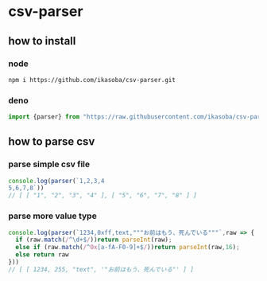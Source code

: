 # csv-parser
## how to install
### node
```sh
npm i https://github.com/ikasoba/csv-parser.git
```
### deno
```js
import {parser} from "https://raw.githubusercontent.com/ikasoba/csv-parser/main/src/index.ts"
```

## how to parse csv
### parse simple csv file
```js
console.log(parser(`1,2,3,4
5,6,7,8`))
// [ [ "1", "2", "3", "4" ], [ "5", "6", "7", "8" ] ]
```

### parse more value type
```js
console.log(parser(`1234,0xff,text,"""お前はもう、死んでいる"""`,raw => {
  if (raw.match(/^\d+$/))return parseInt(raw);
  else if (raw.match(/^0x[a-fA-F0-9]+$/))return parseInt(raw,16);
  else return raw
}))
// [ [ 1234, 255, "text", '"お前はもう、死んでいる"' ] ]
```

